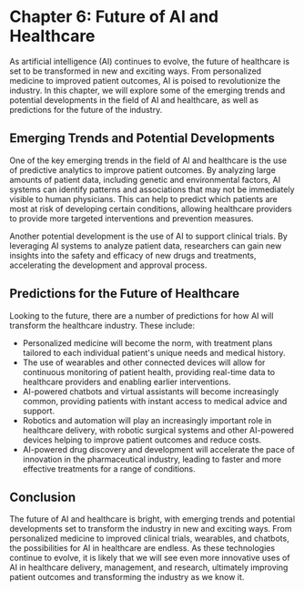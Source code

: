 Chapter 6: Future of AI and Healthcare
======================================

As artificial intelligence (AI) continues to evolve, the future of healthcare is set to be transformed in new and exciting ways. From personalized medicine to improved patient outcomes, AI is poised to revolutionize the industry. In this chapter, we will explore some of the emerging trends and potential developments in the field of AI and healthcare, as well as predictions for the future of the industry.

Emerging Trends and Potential Developments
------------------------------------------

One of the key emerging trends in the field of AI and healthcare is the use of predictive analytics to improve patient outcomes. By analyzing large amounts of patient data, including genetic and environmental factors, AI systems can identify patterns and associations that may not be immediately visible to human physicians. This can help to predict which patients are most at risk of developing certain conditions, allowing healthcare providers to provide more targeted interventions and prevention measures.

Another potential development is the use of AI to support clinical trials. By leveraging AI systems to analyze patient data, researchers can gain new insights into the safety and efficacy of new drugs and treatments, accelerating the development and approval process.

Predictions for the Future of Healthcare
----------------------------------------

Looking to the future, there are a number of predictions for how AI will transform the healthcare industry. These include:

* Personalized medicine will become the norm, with treatment plans tailored to each individual patient's unique needs and medical history.
* The use of wearables and other connected devices will allow for continuous monitoring of patient health, providing real-time data to healthcare providers and enabling earlier interventions.
* AI-powered chatbots and virtual assistants will become increasingly common, providing patients with instant access to medical advice and support.
* Robotics and automation will play an increasingly important role in healthcare delivery, with robotic surgical systems and other AI-powered devices helping to improve patient outcomes and reduce costs.
* AI-powered drug discovery and development will accelerate the pace of innovation in the pharmaceutical industry, leading to faster and more effective treatments for a range of conditions.

Conclusion
----------

The future of AI and healthcare is bright, with emerging trends and potential developments set to transform the industry in new and exciting ways. From personalized medicine to improved clinical trials, wearables, and chatbots, the possibilities for AI in healthcare are endless. As these technologies continue to evolve, it is likely that we will see even more innovative uses of AI in healthcare delivery, management, and research, ultimately improving patient outcomes and transforming the industry as we know it.
